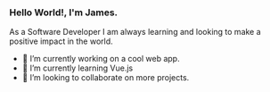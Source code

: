 

<!--
### Hi there 👋
**James-Alexandr/James-Alexandr** is a ✨ _special_ ✨ repository because its `README.md` (this file) appears on your GitHub profile.

Here are some ideas to get you started:

- 🔭 I’m currently working on ...
- 🌱 I’m currently learning ...
- 👯 I’m looking to collaborate on ...
- 🤔 I’m looking for help with ...
- 💬 Ask me about ...
- 📫 How to reach me: ...
- 😄 Pronouns: ...
- ⚡ Fun fact: ...
-->

### Hello World!, I'm James.

As a Software Developer I am always learning and looking to make a positive impact in the world. 
- 🔭 I’m currently working on a cool web app.
- 🌱 I’m currently learning Vue.js
- 👯 I’m looking to collaborate on more projects. 
 
 
